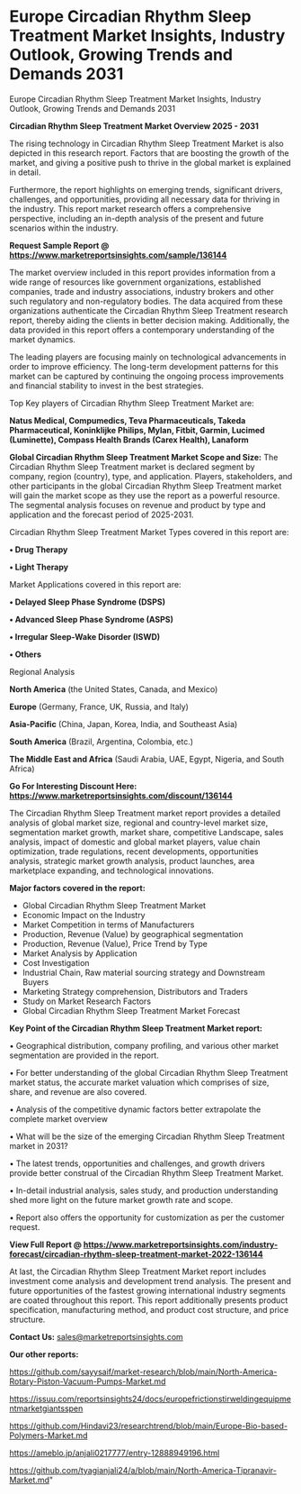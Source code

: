 # Europe Circadian Rhythm Sleep Treatment Market Insights, Industry Outlook, Growing Trends and Demands 2031
Europe Circadian Rhythm Sleep Treatment Market Insights, Industry Outlook, Growing Trends and Demands 2031

<Strong> Circadian Rhythm Sleep Treatment Market Overview 2025 - 2031</strong>

The rising technology in Circadian Rhythm Sleep Treatment Market is also depicted in this research report. Factors that are boosting the growth of the market, and giving a positive push to thrive in the global market is explained in detail.

Furthermore, the report highlights on emerging trends, significant drivers, challenges, and opportunities, providing all necessary data for thriving in the industry. This report market research offers a comprehensive perspective, including an in-depth analysis of the present and future scenarios within the industry.

<strong>Request Sample Report @ <a href=https://www.marketreportsinsights.com/sample/136144>https://www.marketreportsinsights.com/sample/136144</a></strong>

The market overview included in this report provides information from a wide range of resources like government organizations, established companies, trade and industry associations, industry brokers and other such regulatory and non-regulatory bodies. The data acquired from these organizations authenticate the Circadian Rhythm Sleep Treatment research report, thereby aiding the clients in better decision making. Additionally, the data provided in this report offers a contemporary understanding of the market dynamics.

The leading players are focusing mainly on technological advancements in order to improve efficiency. The long-term development patterns for this market can be captured by continuing the ongoing process improvements and financial stability to invest in the best strategies.

Top Key players of Circadian Rhythm Sleep Treatment Market are:

<strong>Natus Medical, Compumedics, Teva Pharmaceuticals, Takeda Pharmaceutical, Koninklijke Philips, Mylan, Fitbit, Garmin, Lucimed (Luminette), Compass Health Brands (Carex Health), Lanaform</strong>

<strong><b>Global Circadian Rhythm Sleep Treatment Market Scope and Size:</b></strong>
The Circadian Rhythm Sleep Treatment market is declared segment by company, region (country), type, and application. Players, stakeholders, and other participants in the global Circadian Rhythm Sleep Treatment market will gain the market scope as they use the report as a powerful resource. The segmental analysis focuses on revenue and product by type and application and the forecast period of 2025-2031.

Circadian Rhythm Sleep Treatment Market Types covered in this report are:

<strong>• Drug Therapy

• Light Therapy</strong>

Market Applications covered in this report are:

<strong>• Delayed Sleep Phase Syndrome (DSPS)

• Advanced Sleep Phase Syndrome (ASPS)

• Irregular Sleep-Wake Disorder (ISWD)

• Others</strong> 

Regional Analysis

<strong>North America</strong> (the United States, Canada, and Mexico)

<strong>Europe</strong> (Germany, France, UK, Russia, and Italy)

<strong>Asia-Pacific</strong> (China, Japan, Korea, India, and Southeast Asia)

<strong>South America</strong> (Brazil, Argentina, Colombia, etc.)

<strong>The Middle East and Africa</strong> (Saudi Arabia, UAE, Egypt, Nigeria, and South Africa)

<strong>Go For Interesting Discount Here: <a href=https://www.marketreportsinsights.com/discount/136144>https://www.marketreportsinsights.com/discount/136144</a></strong>

The Circadian Rhythm Sleep Treatment market report provides a detailed analysis of global market size, regional and country-level market size, segmentation market growth, market share, competitive Landscape, sales analysis, impact of domestic and global market players, value chain optimization, trade regulations, recent developments, opportunities analysis, strategic market growth analysis, product launches, area marketplace expanding, and technological innovations.

<strong><b>Major factors covered in the report:</b></strong>
<ul>
  <li>Global Circadian Rhythm Sleep Treatment Market </li>
  <li>Economic Impact on the Industry</li>
  <li>Market Competition in terms of Manufacturers</li>
  <li>Production, Revenue (Value) by geographical segmentation</li>
  <li>Production, Revenue (Value), Price Trend by Type</li>
  <li>Market Analysis by Application</li>
  <li>Cost Investigation</li>
  <li>Industrial Chain, Raw material sourcing strategy and Downstream Buyers</li>
  <li>Marketing Strategy comprehension, Distributors and Traders</li>
  <li>Study on Market Research Factors</li>
  <li>Global Circadian Rhythm Sleep Treatment Market Forecast</li>
</ul>

<strong><b>Key Point of the Circadian Rhythm Sleep Treatment Market report:</b></strong>

• Geographical distribution, company profiling, and various other market segmentation are provided in the report.

• For better understanding of the global Circadian Rhythm Sleep Treatment market status, the accurate market valuation which comprises of size, share, and revenue are also covered.

• Analysis of the competitive dynamic factors better extrapolate the complete market overview

• What will be the size of the emerging Circadian Rhythm Sleep Treatment market in 2031?

• The latest trends, opportunities and challenges, and growth drivers provide better construal of the Circadian Rhythm Sleep Treatment Market.

• In-detail industrial analysis, sales study, and production understanding shed more light on the future market growth rate and scope.

• Report also offers the opportunity for customization as per the customer request.

<strong><b>View Full Report @ <a href=https://www.marketreportsinsights.com/industry-forecast/circadian-rhythm-sleep-treatment-market-2022-136144>https://www.marketreportsinsights.com/industry-forecast/circadian-rhythm-sleep-treatment-market-2022-136144</a></b></strong>


At last, the Circadian Rhythm Sleep Treatment Market report includes investment come analysis and development trend analysis. The present and future opportunities of the fastest growing international industry segments are coated throughout this report. This report additionally presents product specification, manufacturing method, and product cost structure, and price structure.

<strong>Contact Us:</strong>
sales@marketreportsinsights.com

<strong>Our other reports:</strong>

<a href=https://github.com/sayysaif/market-research/blob/main/North-America-Rotary-Piston-Vacuum-Pumps-Market.md>https://github.com/sayysaif/market-research/blob/main/North-America-Rotary-Piston-Vacuum-Pumps-Market.md</a>

<a href=https://issuu.com/reportsinsights24/docs/europefrictionstirweldingequipmentmarketgiantsspen>https://issuu.com/reportsinsights24/docs/europefrictionstirweldingequipmentmarketgiantsspen</a>

<a href=https://github.com/Hindavi23/researchtrend/blob/main/Europe-Bio-based-Polymers-Market.md>https://github.com/Hindavi23/researchtrend/blob/main/Europe-Bio-based-Polymers-Market.md</a>

<a href=https://ameblo.jp/anjali0217777/entry-12888949196.html>https://ameblo.jp/anjali0217777/entry-12888949196.html</a>

<a href=https://github.com/tyagianjali24/a/blob/main/North-America-Tipranavir-Market.md>https://github.com/tyagianjali24/a/blob/main/North-America-Tipranavir-Market.md</a>"
